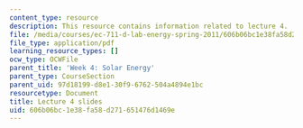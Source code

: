 ```yaml
---
content_type: resource
description: This resource contains information related to lecture 4.
file: /media/courses/ec-711-d-lab-energy-spring-2011/606b06bc1e38fa58d271651476d1469e_MITEC_711S11_lec04.pdf
file_type: application/pdf
learning_resource_types: []
ocw_type: OCWFile
parent_title: 'Week 4: Solar Energy'
parent_type: CourseSection
parent_uid: 97d18199-d8e1-30f9-6762-504a4894e1bc
resourcetype: Document
title: Lecture 4 slides
uid: 606b06bc-1e38-fa58-d271-651476d1469e
---
```

